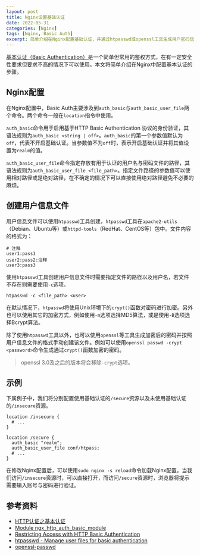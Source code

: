 ```yaml
---
layout: post
title: Nginx设置基础认证
date: 2022-05-31
categories: [Nginx]
tags: [Nginx, Basic Auth]
excerpt: 简单介绍在Nginx配置基础认证，并通过htpasswd或openssl工具生成用户密码信息。
---
```


[基本认证（Basic Authentication）](https://www.ghosind.com/2020/10/30/basic-authentication)是一个简单但常用的鉴权方式，在有一定安全性要求但要求不高的情况下可以使用。本文将简单介绍在Nginx中配置基本认证的步骤。

## Nginx配置

在Nginx配置中，Basic Auth主要涉及到`auth_basic`与`auth_basic_user_file`两个命令。两个命令一般在`location`指令中使用。

`auth_basic`命令用于启用基于HTTP Basic Authentication 协议的身份验证，其语法规则为`auth_basic <string | off>`。`auth_basic`的第一个参数值默认为`off`，代表不开启基础认证。当参数值不为`off`时，表示开启基础认证并将其值设置为`realm`的值。

`auth_basic_user_file`命令指定存放有用于认证的用户名与密码文件的路径，其语法规则为`auth_basic_user_file <file_path>`。指定文件路径的参数值可以使用相对路径或是绝对路径，在不确定的情况下可以直接使用绝对路径避免不必要的麻烦。

## 创建用户信息文件

用户信息文件可以使用`htpasswd`工具创建，`htpasswd`工具在`apache2-utils`（Debian、Ubuntu等）或`httpd-tools`（RedHat、CentOS等）包中。文件内容的格式为：

```
# 注释
user1:pass1
user2:pass2:注释
user3:pass3
```

使用`htpasswd`工具创建用户信息文件时需要指定文件的路径以及用户名，若文件不存在则需要使用`-c`选项。

```
htpasswd -c <file_path> <user>
```

在默认情况下，`htpasswd`将使用Unix环境下的`crypt()`函数对密码进行加密。另外也可以使用其它的加密方式，例如使用`-m`选项选择MD5算法，或是使用`-B`选项选择Bcrypt算法。

除了使用`htpasswd`工具以外，也可以使用`openssl`等工具生成加密后的密码并按照用户信息文件的格式手动创建该文件。例如可以使用`openssl passwd -crypt <password>`命令生成通过`crypt()`函数加密的密码。

> openssl 3.0及之后的版本将会移除`-crypt`选项。

## 示例

下属例子中，我们将分别配置使用基础认证的`/secure`资源以及未使用基础认证的`/insecure`资源。

```
location /insecure {
  # ...
}

location /secure {
  auth_basic "realm";
  auth_basic_user_file conf/htpass;
  # ...
}
```

在修改Nginx配置后，可以使用`sudo nginx -s reload`命令加载Nginx配置。当我们访问`/insecure`资源时，可以直接打开，而访问`/secure`资源时，浏览器将提示需要输入账号与密码进行验证。

## 参考资料

- [HTTP认证之基本认证](https://www.ghosind.com/2020/10/30/basic-authentication)
- [Module ngx_http_auth_basic_module](https://nginx.org/en/docs/http/ngx_http_auth_basic_module.html)
- [Restricting Access with HTTP Basic Authentication](https://docs.nginx.com/nginx/admin-guide/security-controls/configuring-http-basic-authentication/)
- [htpasswd - Manage user files for basic authentication](https://httpd.apache.org/docs/current/programs/htpasswd.html)
- [openssl-passwd](https://www.openssl.org/docs/manmaster/man1/openssl-passwd.html)
